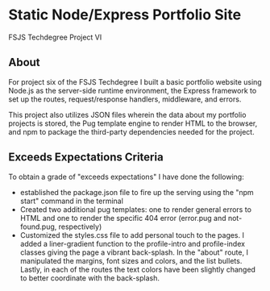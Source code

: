 # Static Node/Express Portfolio Site

FSJS Techdegree Project VI

## About

For project six of the FSJS Techdegree I built a basic portfolio website using Node.js as the server-side runtime environment, the Express framework to set up the routes, request/response handlers, middleware, and errors.

This project also utilizes JSON files wherein the data about my portfolio projects is stored, the Pug template engine to render HTML to the browser, and npm to package the third-party dependencies needed for the project.

## Exceeds Expectations Criteria

To obtain a grade of "exceeds expectations" I have done the following:

- established the package.json file to fire up the serving using the "npm start" command in the terminal
- Created two additional pug templates: one to render general errors to HTML and one to render the specific 404 error (error.pug and not-found.pug, respectively)
- Customized the styles.css file to add personal touch to the pages. I added a liner-gradient function to the profile-intro and profile-index classes giving the page a vibrant back-splash. In the "about" route, I manipulated the margins, font sizes and colors, and the list bullets. Lastly, in each of the routes the text colors have been slightly changed to better coordinate with the back-splash.
